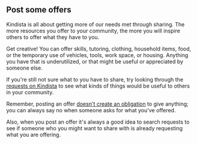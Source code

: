 
## Post some offers

Kindista is all about getting more of our needs met through sharing.
The more resources you offer to your community, the more you will
inspire others to offer what they have to you.

Get creative! You can offer skills, tutoring, clothing, household
items, food, or the temporary use of vehicles, tools, work space, or
housing. Anything you have that is underutilized, or that might be
useful or appreciated by someone else.

If you're still not sure what to you have to share, try looking through the [requests on Kindista](https://kindista.org/requests) to see what kinds of things would be useful to others in your community.

Remember, posting an offer
[doesn't create an obligation](https://kindista.org/faq#am-i-obligated-to-give-an-offer) 
to give anything; you can always say no when someone asks for what
you've offered.

Also, when you post an offer it's always a good idea to search requests to see
if someone who you might want to share with is already requesting what you are offering.
